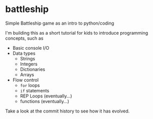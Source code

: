 # battleship
Simple Battleship game as an intro to python/coding

I'm building this as a short tutorial for kids to introduce programming concepts, such as

* Basic console I/O
* Data types
  * Strings
  * Integers
  * Dictionaries
  * Arrays
* Flow control
  * `for` loops
  * `if` statements
  * REP Loops (eventually...)
  * functions (eventually...)

Take a look at the commit history to see how it has evolved.
